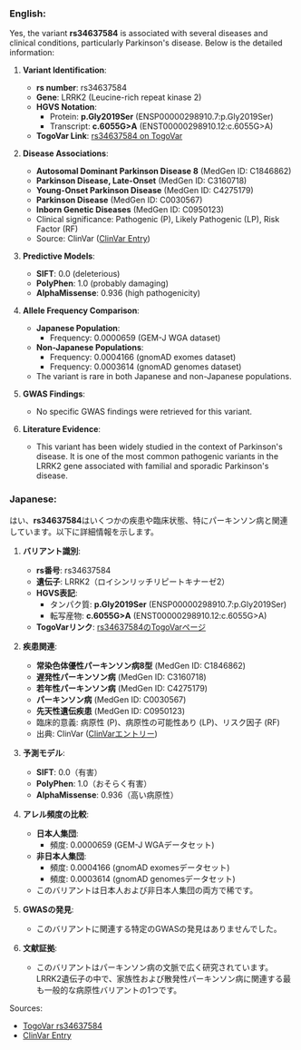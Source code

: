 ### English:
Yes, the variant **rs34637584** is associated with several diseases and clinical conditions, particularly Parkinson's disease. Below is the detailed information:

1. **Variant Identification**:
   - **rs number**: rs34637584
   - **Gene**: LRRK2 (Leucine-rich repeat kinase 2)
   - **HGVS Notation**: 
     - Protein: **p.Gly2019Ser** (ENSP00000298910.7:p.Gly2019Ser)
     - Transcript: **c.6055G>A** (ENST00000298910.12:c.6055G>A)
   - **TogoVar Link**: [rs34637584 on TogoVar](https://togovar.org/variant/tgv45580587)

2. **Disease Associations**:
   - **Autosomal Dominant Parkinson Disease 8** (MedGen ID: C1846862)
   - **Parkinson Disease, Late-Onset** (MedGen ID: C3160718)
   - **Young-Onset Parkinson Disease** (MedGen ID: C4275179)
   - **Parkinson Disease** (MedGen ID: C0030567)
   - **Inborn Genetic Diseases** (MedGen ID: C0950123)
   - Clinical significance: Pathogenic (P), Likely Pathogenic (LP), Risk Factor (RF)
   - Source: ClinVar ([ClinVar Entry](https://www.ncbi.nlm.nih.gov/clinvar/variation/1940))

3. **Predictive Models**:
   - **SIFT**: 0.0 (deleterious)
   - **PolyPhen**: 1.0 (probably damaging)
   - **AlphaMissense**: 0.936 (high pathogenicity)

4. **Allele Frequency Comparison**:
   - **Japanese Population**: 
     - Frequency: 0.0000659 (GEM-J WGA dataset)
   - **Non-Japanese Populations**:
     - Frequency: 0.0004166 (gnomAD exomes dataset)
     - Frequency: 0.0003614 (gnomAD genomes dataset)
   - The variant is rare in both Japanese and non-Japanese populations.

5. **GWAS Findings**:
   - No specific GWAS findings were retrieved for this variant.

6. **Literature Evidence**:
   - This variant has been widely studied in the context of Parkinson's disease. It is one of the most common pathogenic variants in the LRRK2 gene associated with familial and sporadic Parkinson's disease.

### Japanese:
はい、**rs34637584**はいくつかの疾患や臨床状態、特にパーキンソン病と関連しています。以下に詳細情報を示します。

1. **バリアント識別**:
   - **rs番号**: rs34637584
   - **遺伝子**: LRRK2（ロイシンリッチリピートキナーゼ2）
   - **HGVS表記**: 
     - タンパク質: **p.Gly2019Ser** (ENSP00000298910.7:p.Gly2019Ser)
     - 転写産物: **c.6055G>A** (ENST00000298910.12:c.6055G>A)
   - **TogoVarリンク**: [rs34637584のTogoVarページ](https://togovar.org/variant/tgv45580587)

2. **疾患関連**:
   - **常染色体優性パーキンソン病8型** (MedGen ID: C1846862)
   - **遅発性パーキンソン病** (MedGen ID: C3160718)
   - **若年性パーキンソン病** (MedGen ID: C4275179)
   - **パーキンソン病** (MedGen ID: C0030567)
   - **先天性遺伝疾患** (MedGen ID: C0950123)
   - 臨床的意義: 病原性 (P)、病原性の可能性あり (LP)、リスク因子 (RF)
   - 出典: ClinVar ([ClinVarエントリー](https://www.ncbi.nlm.nih.gov/clinvar/variation/1940))

3. **予測モデル**:
   - **SIFT**: 0.0（有害）
   - **PolyPhen**: 1.0（おそらく有害）
   - **AlphaMissense**: 0.936（高い病原性）

4. **アレル頻度の比較**:
   - **日本人集団**: 
     - 頻度: 0.0000659 (GEM-J WGAデータセット)
   - **非日本人集団**:
     - 頻度: 0.0004166 (gnomAD exomesデータセット)
     - 頻度: 0.0003614 (gnomAD genomesデータセット)
   - このバリアントは日本人および非日本人集団の両方で稀です。

5. **GWASの発見**:
   - このバリアントに関連する特定のGWASの発見はありませんでした。

6. **文献証拠**:
   - このバリアントはパーキンソン病の文脈で広く研究されています。LRRK2遺伝子の中で、家族性および散発性パーキンソン病に関連する最も一般的な病原性バリアントの1つです。

Sources:
- [TogoVar rs34637584](https://togovar.org/variant/tgv45580587)
- [ClinVar Entry](https://www.ncbi.nlm.nih.gov/clinvar/variation/1940)